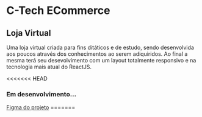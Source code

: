 <h1>C-Tech ECommerce</h1>
<h2>Loja Virtual</h2>
<p>Uma loja virtual criada para fins ditáticos e de estudo, sendo desenvolvida aos poucos através dos conhecimentos ao serem adiquiridos. Ao final a mesma terá seu desevolvimento com um layout totalmente responsivo
e na tecnologia mais atual do ReactJS.</p>
<<<<<<< HEAD
<h3>Em desenvolvimento...</h3>
<a href="https://www.figma.com/design/ZrGNVNG0kZL6txDv4G8P6s/DSCommerce?node-id=0-1&node-type=canvas&t=TrBiT4RiOMXjBjCP-0">Figma do projeto</a>
=======
